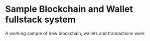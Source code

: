 # Sample Blockchain and Wallet fullstack system
A working sample of how blockchain, wallets and transactions work
